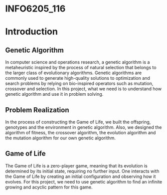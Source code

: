 # INFO6205_116

# Introduction

## Genetic Algorithm
In computer science and operations research, a genetic algorithm is a metaheuristic inspired by the process of natural selection that belongs to the larger class of evolutionary algorithms. Genetic algorithms are commonly used to generate high-quality solutions to optimization and search problems by relying on bio-inspired operators such as mutation, crossover and selection. In this project, what we need is to understand how genetic algorithm and use it in problem solving.

## Problem Realization
In the process of constructing the Game of Life, we built the offspring, genotypes and the environment in genetic algorithm. Also, we designed the algorithm of fitness, the crossover algorithm, the evolution algorithm and the mutation algorithm for our own genetic algorithm. 

## Game of Life

The Game of Life is a zero-player game, meaning that its evolution is determined by its initial state, requiring no further input. One interacts with the Game of Life by creating an initial configuration and observing how it evolves. For this project, we need to use genetic algorithm to find an infinite growing and acyclic pattern for this game.
